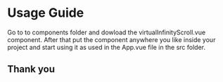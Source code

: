 # Usage Guide

Go to to components folder and dowload the virtualInfinityScroll.vue component. After that put the component anywhere you like inside your project and start using it as used in the App.vue file in the src folder. 


## Thank you
